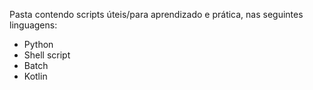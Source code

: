 Pasta contendo scripts úteis/para aprendizado e prática, nas seguintes linguagens:

- Python
- Shell script
- Batch
- Kotlin
